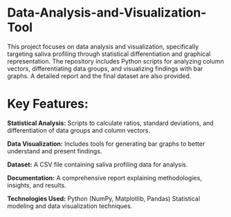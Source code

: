 # Data-Analysis-and-Visualization-Tool
This project focuses on data analysis and visualization, specifically targeting saliva profiling through statistical differentiation and graphical representation. The repository includes Python scripts for analyzing column vectors, differentiating data groups, and visualizing findings with bar graphs. A detailed report and the final dataset are also provided.

# Key Features:

**Statistical Analysis:** Scripts to calculate ratios, standard deviations, and differentiation of data groups and column vectors.

**Data Visualization:** Includes tools for generating bar graphs to better understand and present findings.

**Dataset:** A CSV file containing saliva profiling data for analysis.

**Documentation:** A comprehensive report explaining methodologies, insights, and results.

**Technologies Used:**
Python (NumPy, Matplotlib, Pandas)
Statistical modeling and data visualization techniques. 
